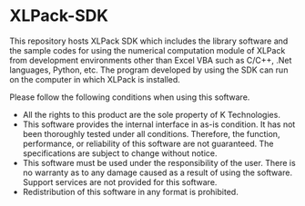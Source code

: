 # XLPack-SDK
This repository hosts XLPack SDK which includes the library software and the sample codes for using the numerical computation module of XLPack from development environments other than Excel VBA such as C/C++, .Net languages, Python, etc. The program developed by using the SDK can run on the computer in which XLPack is installed.

Please follow the following conditions when using this software.
- All the rights to this product are the sole property of K Technologies.  
- This software provides the internal interface in as-is condition. It has not been thoroughly tested under all conditions. Therefore, the function, performance, or reliability of this software are not guaranteed. The specifications are subject to change without notice.  
- This software must be used under the responsibility of the user. There is no warranty as to any damage caused as a result of using the software. Support services are not provided for this software.  
- Redistribution of this software in any format is prohibited.
